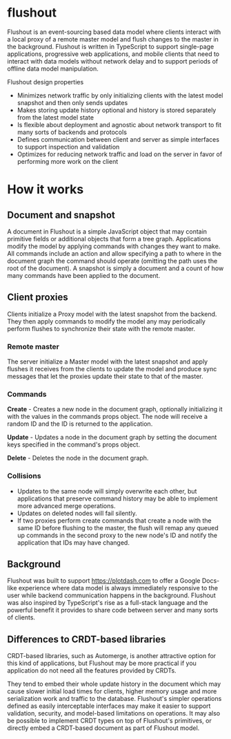 # flushout
Flushout is an event-sourcing based data model where clients interact with a local proxy of a remote master
model and flush changes to the master in the background. Flushout is written in TypeScript to support single-page applications, progressive web applications, and mobile clients that need to interact with data models without network delay and to support periods of offline data model manipulation. 

Flushout design properties
* Minimizes network traffic by only initializing clients with the latest model snapshot and then only sends updates
* Makes storing update history optional and history is stored separately from the latest model state
* Is flexible about deployment and agnostic about network transport to fit many sorts of backends and protocols
* Defines communication between client and server as simple interfaces to support inspection and validation
* Optimizes for reducing network traffic and load on the server in favor of performing more work on the client

# How it works
## Document and snapshot
A document in Flushout is a simple JavaScript object that may contain primitive fields or additional objects that form a tree graph. Applications modify the model by applying commands with changes they want to make. All commands include an action and allow specifying a path to where in the document graph the command should operate (omitting the path uses the root of the document). A snapshot is simply a document and a count of how many commands have been applied to the document.

## Client proxies
Clients initialize a Proxy model with the latest snapshot from the backend. They then apply commands to modify the model any may periodically perform flushes to synchronize their state with the remote master.

### Remote master
The server initialize a Master model with the latest snapshot and apply flushes it receives from the clients to update the model and produce sync messages that let the proxies update their state to that of the master.

### Commands   
**Create** - Creates a new node in the document graph, optionally initializing it with the values in the commands props object. The node will receive a random ID and the ID is returned to the application.   

**Update** - Updates a node in the document graph by setting the document keys specified in the command's props object.   

**Delete** - Deletes the node in the document graph.   

### Collisions
* Updates to the same node will simply overwrite each other, but applications that preserve command history may be able to implement more advanced merge operations.
* Updates on deleted nodes will fail silently.
* If two proxies perform create commands that create a node with the same ID before flushing to the master, the flush will remap any queued up commands in the second proxy to the new node's ID and notify the application that IDs may have changed.

## Background
Flushout was built to support https://plotdash.com to offer a Google Docs-like experience where data model is always immediately responsive to the user while backend communication happens in the background. Flushout was also inspired by TypeScript's rise as a full-stack language and the powerful benefit it provides to share code between server and many sorts of clients.

## Differences to CRDT-based libraries
CRDT-based libraries, such as Automerge, is another attractive option for this kind of applications, but Flushout may be more practical if you application do not need all the features provided by CRDTs.    

They tend to embed their whole update history in the document which may cause slower initial load times for clients, higher memory usage and more serialization work and traffic to the database. Flushout's simpler operations defined as easily interceptable interfaces may make it easier to support validation, security, and model-based limitations on operations. It may also be possible to implement CRDT types on top of Flushout's primitives, or directly embed a CRDT-based document as part of Flushout model.
